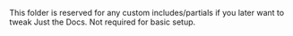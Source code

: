 This folder is reserved for any custom includes/partials if you later want to tweak Just the Docs. Not required for basic setup.

